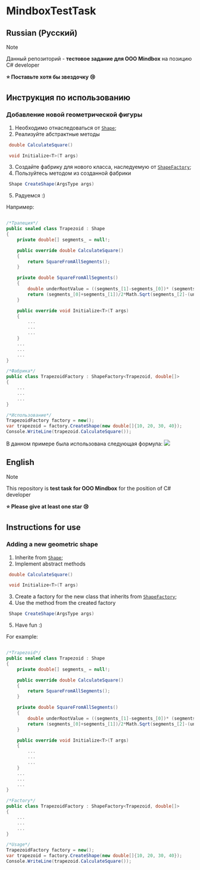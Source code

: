 # MindboxTestTask
## Russian (Русский)
> [!NOTE]  
> Данный репозиторий - **тестовое задание для ООО Mindbox** на позицию C# developer
> 
>**⭐ Поставьте хотя бы звездочку 😢**

## Инструкция по использованию
### Добавление новой геометрической фигуры
1. Необходимо отнаследоваться от [`Shape`](https://github.com/Ivanplat/MindboxTestTask/blob/main/FiguresCalculationLibrary/Base/Shape.cs);
2. Реализуйте абстрактные методы 
```csharp
 double CalculateSquare()
```
```csharp
 void Initialize<T>(T args)
```

3. Создайте фабрику для нового класса, наследуемую от [`ShapeFactory`](https://github.com/Ivanplat/MindboxTestTask/blob/main/FiguresCalculationLibrary/Factories/ShapeFactory.cs);
4. Пользуйтесь методом из созданной фабрики 
```csharp
 Shape CreateShape(ArgsType args)
 ```
5. Радуемся :)

Например:

```csharp

/*Трапеция*/
public sealed class Trapezoid : Shape
{
    private double[] segments_ = null!;

    public override double CalculateSquare()
    {
        return SquareFromAllSegments();
    }

    private double SquareFromAllSegments()
    {
        double underRootValue = ((segments_[1]-segments_[0])* (segments_[1]-segments_[0]) + segments_[2]*segments_[2]-segments_[3]*segments_[3])/(2*(segments_[1]-segments_[0]));
        return (segments_[0]+segments_[1])/2*Math.Sqrt(segments_[2]-(underRootValue*underRootValue));
    }

    public override void Initialize<T>(T args)
    {
        ...
        ...
        ...
    }
    ...
    ...
    ...
}

/*Фабрика*/
public class TrapezoidFactory : ShapeFactory<Trapezoid, double[]>
{
    ...
    ...
    ...
}

/*Использование*/
TrapezoidFactory factory = new();
var trapezoid = factory.CreateShape(new double[]{10, 20, 30, 40});
Console.WriteLine(trapezoid.CalculateSquare());
```
В данном примере была использована следующая формула:
<img src="https://otvet.imgsmail.ru/download/68976796_9e345726eb672e2e143241a45cfd5f04_800.jpg" />

## English 
> [!NOTE]  
> This repository is **test task for OOO Mindbox** for the position of C# developer
> 
>**⭐ Please give at least one star 😢**

## Instructions for use
### Adding a new geometric shape
1. Inherite from [`Shape`](https://github.com/Ivanplat/MindboxTestTask/blob/main/FiguresCalculationLibrary/Base/Shape.cs);
2. Implement abstract methods
```csharp
 double CalculateSquare()
```
```csharp
 void Initialize<T>(T args)
```

3. Create a factory for the new class that inherits from [`ShapeFactory`](https://github.com/Ivanplat/MindboxTestTask/blob/main/FiguresCalculationLibrary/Factories/ShapeFactory.cs);
4. Use the method from the created factory 
```csharp
 Shape CreateShape(ArgsType args)
 ```
5. Have fun :)

For example:

```csharp

/*Trapezoid*/
public sealed class Trapezoid : Shape
{
    private double[] segments_ = null!;

    public override double CalculateSquare()
    {
        return SquareFromAllSegments();
    }

    private double SquareFromAllSegments()
    {
        double underRootValue = ((segments_[1]-segments_[0])* (segments_[1]-segments_[0]) + segments_[2]*segments_[2]-segments_[3]*segments_[3])/(2*(segments_[1]-segments_[0]));
        return (segments_[0]+segments_[1])/2*Math.Sqrt(segments_[2]-(underRootValue*underRootValue));
    }

    public override void Initialize<T>(T args)
    {
        ...
        ...
        ...
    }
    ...
    ...
    ...
}

/*Factory*/
public class TrapezoidFactory : ShapeFactory<Trapezoid, double[]>
{
    ...
    ...
    ...
}

/*Usage*/
TrapezoidFactory factory = new();
var trapezoid = factory.CreateShape(new double[]{10, 20, 30, 40});
Console.WriteLine(trapezoid.CalculateSquare());
```
